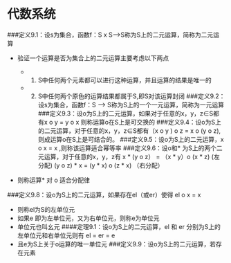 # 代数系统  #
###定义9.1：设s为集合，函数f：S x S——>S称为S上的二元运算，简称为二元运算
- 验证一个运算是否为集合上的二元运算主要考虑以下两点
	- 1. S中任何两个元素都可以进行这种运算，并且运算的结果是唯一的
	- 2. S中任何两个原色的运算结果都属于S,即S对该运算封闭
###定义9.2：设s为集合，函数f：S ——> S称为S上的一个一元运算，简称为一元运算
###定义9.3：设o为S上的二元运算，如果对于任意的x，y，z∈S都有x o y = y o x  则称运算o在S上是可交换的
###定义9.4：设o为S上的二元运算，对于任意的x，y，z∈S都有（x o y ) o z = x o (y o z),则成运算o在S上是可结合的。
###定义9.5：设o为S上的二元运算，x o x = x ,则称该运算适合幂等率
###定义9.6：设o和* 为S上的两个二元运算，对于任意的x，y，z有
	 x * (y o z） = （x * y）o (x * z)   (左分配)
	 (y o z) * x = (y * x) o (z * x)    （右分配）
	
- 则称运算* 对 o 适合分配律

###定义9.8：设o为S上的二元运算，如果存在el（或er）使得
	 el o x = x
- 则称el为S的左单位元
- 如果e 即为左单位元，又为右单位元，则称e为单位元
- 单位元也叫幺元
####定理9.1：设o为S上的二元运算，el 和 er 分别为S上的左单位元和右单位元则有
	el = er = e
- 且e为S上关于o运算的唯一单位元
###定义9.9：设o为S上的二元运算，若存在元素
